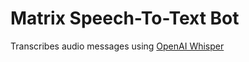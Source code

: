 # Matrix Speech-To-Text Bot

Transcribes audio messages using [OpenAI Whisper](https://github.com/openai/whisper)